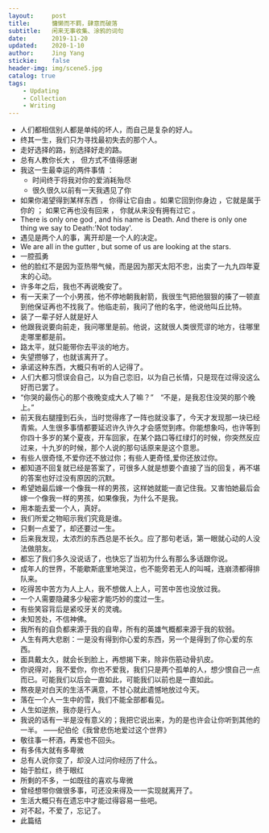 ```yaml
---
layout:     post
title:      慵懒而不羁，肆意而破落
subtitle:   闲来无事收集、涂鸦的词句
date:       2019-11-20
updated:    2020-1-10
author:     Jing Yang
stickie:    false
header-img: img/scene5.jpg
catalog: true
tags:
    - Updating
    - Collection
    - Writing
---
```

* 人们都相信别人都是单纯的坏人，而自己是复杂的好人。
* 终其一生，我们只为寻找最初失去的那个人。
* 走好选择的路，别选择好走的路。
* 总有人教你长大 ， 但方式不值得感谢
* 我这一生最幸运的两件事情 ：
   * 时间终于将我对你的爱消耗殆尽
   * 很久很久以前有一天我遇见了你
* 如果你渴望得到某样东西 ， 你得让它自由 。如果它回到你身边 ，它就是属于你的 ； 如果它再也没有回来 ， 你就从来没有拥有过它 。
* There is only one god , and his name is Death. And there is only one thing we say to Death:'Not today'.
* 遇见是两个人的事，离开却是一个人的决定。
* We are all in the gutter , but some of us are looking at the stars.
* 一腔孤勇
* 他的脸红不是因为亚热带气候，而是因为那天太阳不忠，出卖了一九九四年夏末的心动。
* 许多年之后，我也不再说晚安了。
* 有一天来了一个小男孩，他不停地朝我射箭，我很生气把他狠狠的揍了一顿直到他保证再也不找我了。他临走前，我问了他的名字，他说他叫丘比特。
* 装了一辈子好人就是好人
* 他跟我说要向前走，我问哪里是前。他说，这就很人类很荒谬的地方，往哪里走哪里都是前。
* 路太平，就只能带你去平淡的地方。
* 失望攒够了，也就该离开了。
* 承诺这种东西，大概只有听的人记得了。
* 人们大都习惯误会自己，以为自己恋旧，以为自己长情，只是现在过得没这么好而已罢了。
* “你哭的最伤心的那个夜晚变成大人了嘛？”&emsp;“不是，是我忍住没哭的那个晚上。”
* 前天我右腿撞到石头，当时觉得疼了一阵也就没事了，今天才发现那一块已经青紫。人生很多事情都要延迟许久许久才会感觉到疼。你能想象吗，也许等到你四十多岁的某个夏夜，开车回家，在某个路口等红绿灯的时候，你突然反应过来，十九岁的时候，那个人说的那句话原来是这个意思。
* 有些人很奇怪,不爱你还不放过你；有些人更奇怪,爱你还放过你。
* 都知道不回复就已经是答案了，可很多人就是想要个直接了当的回复，再不堪的答案也好过没有原因的沉默。 
* 希望她最后嫁一个像我一样的男孩，这样她就能一直记住我。又害怕她最后会嫁一个像我一样的男孩，如果像我，为什么不是我。 
* 用本能去爱一个人，真好。
* 我们所爱之物昭示我们究竟是谁。 
* 只剩一点爱了，却还要过一生。
* 后来我发现，太浓烈的东西总是不长久。应了那句老话，第一眼就心动的人没法做朋友。
* 都忘了我们多久没说话了，也快忘了当初为什么有那么多话跟你说。
* 成年人的世界，不能歇斯底里地哭泣，也不能旁若无人的叫喊，连崩溃都得排队来。
* 吃得苦中苦方为人上人，我不想做人上人，可苦中苦也没放过我。
* 一个人需要隐藏多少秘密才能巧妙的度过一生。
* 有些笑容背后是紧咬牙关的灵魂。
* 未知苦处，不信神佛。
* 我所有的自负都来源于我的自卑，所有的英雄气概都来源于我的软弱。
* 人生有两大悲剧：一是没有得到你心爱的东西，另一个是得到了你心爱的东西。
* 面具戴太久，就会长到脸上，再想揭下来，除非伤筋动骨扒皮。
* 你说得对，我不爱你，你也不爱我，我们只是两个孤单的人，想少恨自己一点而已。可能我们以后会一直如此，可能我们以前也是一直如此。
* 熬夜是对白天的生活不满意，不甘心就此遗憾地放过今天。
* 落在一个人一生中的雪，我们不能全部都看见。
* 人生如逆旅，我亦是行人。
* 我说的话有一半是没有意义的；我把它说出来，为的是也许会让你听到其他的一半。 ——纪伯伦《我曾悲伤地爱过这个世界》
* 敬往事一杯酒，再爱也不回头。
* 有多伟大就有多卑微
* 总有人说你变了，却没人过问你经历了什么。
* 始于脸红，终于眼红
* 所剩的不多，一如既往的喜欢与卑微
* 曾经想带你做很多事，可还没来得及一一实现就离开了。
* 生活大概只有在遗忘中才能过得容易一些吧。
* 对不起，不爱了，忘记了。
* 此篇结
